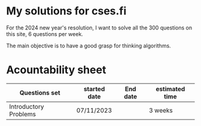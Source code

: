 # My solutions for cses.fi
For the 2024 new year's resolution, I want to solve all the 300 questions on this site, 6 questions per week.

The main objective is to have a good grasp for thinking algorithms.

# Acountability sheet

| Questions set         | started date | End date  | estimated time
| ---------------- | ----------- |-----------|-----------|
| Introductory Problems | 07/11/2023|          |3 weeks|